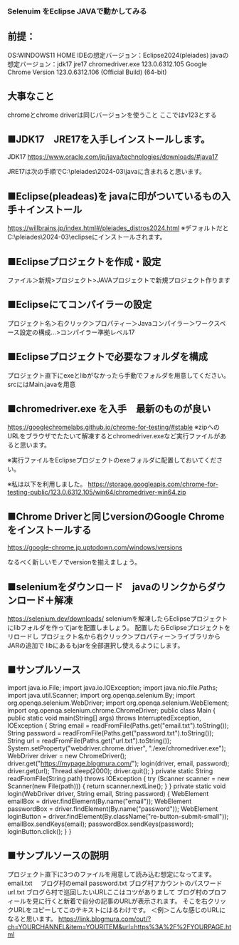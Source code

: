 ### Selenuim をEclipse JAVAで動かしてみる

## 前提：
OS:WINDOWS11 HOME
IDEの想定バージョン：Eclipse2024(pleiades)
javaの想定バージョン：jdk17 jre17 
chromedriver.exe 123.0.6312.105
Google Chrome Version 123.0.6312.106 (Official Build) (64-bit)

## 大事なこと
chromeとchrome driverは同じバージョンを使うこと
ここではv123とする

## ■JDK17　JRE17を入手しインストールします。
JDK17
https://www.oracle.com/jp/java/technologies/downloads/#java17

JRE17は次の手順でC:\pleiades\2024-03\javaに含まれると思います。

## ■Eclipse(pleadeas)を javaに印がついているもの入手＋インストール
https://willbrains.jp/index.html#/pleiades_distros2024.html
※デフォルトだとC:\pleiades\2024-03\eclipseにインストールされます。

## ■Eclipseプロジェクトを作成・設定
ファイル＞新規>プロジェクト>JAVAプロジェクトで新規プロジェクト作ります


## ■Eclipseにてコンパイラーの設定
プロジェクト名＞右クリック＞プロパティー＞Javaコンパイラー＞ワークスペース設定の構成...>コンパイラー準拠レベル17

## ■Eclipseプロジェクトで必要なフォルダを構成
プロジェクト直下にexeとlibがなかったら手動でフォルダを用意してください。
srcにはMain.javaを用意

## ■chromedriver.exe を入手　最新のものが良い
https://googlechromelabs.github.io/chrome-for-testing/#stable
※zipへのURLをブラウザでたたいて解凍するとchromedriver.exeなど実行ファイルがあると思います。

※実行ファイルをEclipseプロジェクトのexeフォルダに配置しておいてください。

※私は以下を利用しました。
https://storage.googleapis.com/chrome-for-testing-public/123.0.6312.105/win64/chromedriver-win64.zip

## ■Chrome Driverと同じversionのGoogle Chromeをインストールする
https://google-chrome.jp.uptodown.com/windows/versions

なるべく新しいモノでversionを揃えましょう。

## ■seleniumをダウンロード　javaのリンクからダウンロード＋解凍
https://selenium.dev/downloads/
seleniumを解凍したらEclipseプロジェクトにlibフォルダを作ってjarを配置しましょう。
配置したらEclipseプロジェクトをリロードし
プロジェクト名から右クリック＞プロパティー＞ライブラリからJARの追加で
libにあるもjarを全部選択し使えるようにします。

## ■サンプルソース
import java.io.File;
import java.io.IOException;
import java.nio.file.Paths;
import java.util.Scanner;
import org.openqa.selenium.By;
import org.openqa.selenium.WebDriver;
import org.openqa.selenium.WebElement;
import org.openqa.selenium.chrome.ChromeDriver;
public class Main {
   public static void main(String[] args) throws InterruptedException, IOException {
       String email = readFromFile(Paths.get("email.txt").toString());
       String password = readFromFile(Paths.get("password.txt").toString());
       String url = readFromFile(Paths.get("url.txt").toString());
       System.setProperty("webdriver.chrome.driver", "./exe/chromedriver.exe");
       WebDriver driver = new ChromeDriver();
       driver.get("https://mypage.blogmura.com/");
       login(driver, email, password);
       driver.get(url);
       Thread.sleep(2000);
       driver.quit();
   }
   private static String readFromFile(String path) throws IOException {
       try (Scanner scanner = new Scanner(new File(path))) {
           return scanner.nextLine();
       }
   }
   private static void login(WebDriver driver, String email, String password) {
       WebElement emailBox = driver.findElement(By.name("email"));
       WebElement passwordBox = driver.findElement(By.name("password"));
       WebElement loginButton = driver.findElement(By.className("re-button-submit-small"));
       emailBox.sendKeys(email);
       passwordBox.sendKeys(password);
       loginButton.click();
   }
}

## ■サンプルソースの説明
プロジェクト直下に3つのファイルを用意して読み込む想定になってます。
email.txt　
ブログ村のemail
password.txt
ブログ村アカウントのパスワード
url.txt 
ブログら村で巡回したいURLここはコツがありまして
ブログ村のプロフィールを見に行くと新着で自分の記事のURLが表示されます。
そこを右クリックURLをコピーしてこのテキストにはるわけです。
＜例＞こんな感じのURLになると思います。
https://link.blogmura.com/out/?ch=YOURCHANNEL&item=YOURITEM&url=https%3A%2F%2FYOURPAGE.html
